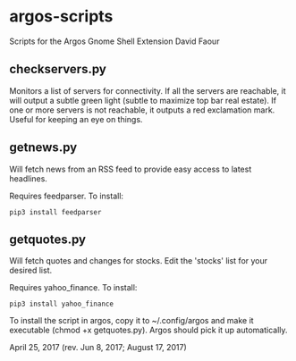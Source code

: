 # argos-scripts
Scripts for the Argos Gnome Shell Extension
David Faour

## checkservers.py
Monitors a list of servers for connectivity. If all the servers are reachable, it will output a subtle green light (subtle to maximize top bar real estate). If one or more servers is not reachable, it outputs a red exclamation mark. Useful for keeping an eye on things.

## getnews.py
Will fetch news from an RSS feed to provide easy access to latest headlines.

Requires feedparser. To install:

`pip3 install feedparser`

## getquotes.py
Will fetch quotes and changes for stocks. Edit the 'stocks' list for your desired list.

Requires yahoo_finance. To install:

`pip3 install yahoo_finance`

To install the script in argos, copy it to ~/.config/argos and make it executable (chmod +x getquotes.py). Argos should pick it
up automatically.

April 25, 2017 (rev. Jun 8, 2017; August 17, 2017)

